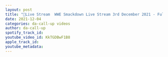 ```yaml
---
layout: post
title: "🔴Live Stream  WWE Smackdown Live Stream 3rd December 2021 - Full Show Live"
date: 2021-12-04
categories: da-call-up videos
author: da-call-up
spotify_track_id: 
youtube_video_id: KkTGDBwF1B8
apple_track_id: 
youtube_metadata: 
---
```

